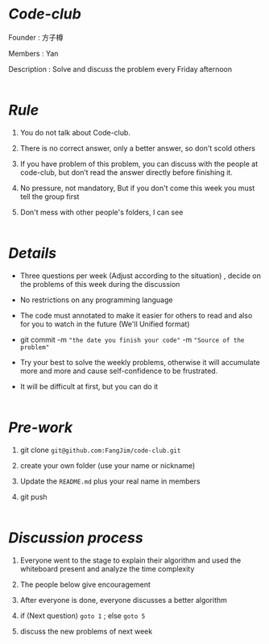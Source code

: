 # <Strong>_Code-club_</Strong>

Founder : 方子樽

Members : Yan

Description : Solve and discuss the problem every Friday afternoon
<br  />
<br  />

# <Strong>_Rule_</Strong>

1. You do not talk about Code-club.

2. There is no correct answer, only a better answer, so don't scold others

3. If you have problem of this problem, you can discuss with the people at code-club, but don’t read the answer directly before finishing it.

4. No pressure, not mandatory, But if you don't come this week you must tell the group first

5. Don't mess with other people's folders, I can see
   <br  />
   <br  />

# <Strong>_Details_</Strong>

-   Three questions per week (Adjust according to the situation) , decide on the problems of this week during the discussion

-   No restrictions on any programming language

-   The code must annotated to make it easier for others to read and also for you to watch in the future (We'll
    Unified format)

-   git commit -m `"the date you finish your code"` -m `"Source of the problem"`

-   Try your best to solve the weekly problems, otherwise it will accumulate more and more and cause self-confidence to be frustrated.

-   It will be difficult at first, but you can do it
    <br  />
    <br  />

# <Strong>_Pre-work_</Strong>

1. git clone `git@github.com:FangJim/code-club.git`

2. create your own folder (use your name or nickname)

3. Update the `README.md` plus your real name in members

4. git push
   <br  />
   <br  />

# <Strong>_Discussion process_</Strong>

1. Everyone went to the stage to explain their algorithm and used the whiteboard present and analyze the time complexity

2. The people below give encouragement

3. After everyone is done, everyone discusses a better algorithm

4. if (Next question) `goto 1` ; else `goto 5`

5. discuss the new problems of next week

